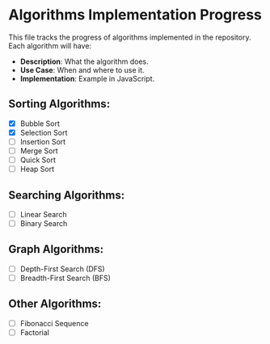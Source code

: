 # Algorithms Implementation Progress

This file tracks the progress of algorithms implemented in the repository. Each algorithm will have:
- **Description**: What the algorithm does.
- **Use Case**: When and where to use it.
- **Implementation**: Example in JavaScript.

## Sorting Algorithms:
- [x] Bubble Sort
- [x] Selection Sort
- [ ] Insertion Sort
- [ ] Merge Sort
- [ ] Quick Sort
- [ ] Heap Sort

## Searching Algorithms:
- [ ] Linear Search
- [ ] Binary Search

## Graph Algorithms:
- [ ] Depth-First Search (DFS)
- [ ] Breadth-First Search (BFS)

## Other Algorithms:
- [ ] Fibonacci Sequence
- [ ] Factorial
